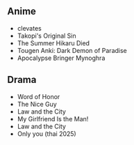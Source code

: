 ## Anime
- clevates
- Takopi's Original Sin
- The Summer Hikaru Died
- Tougen Anki: Dark Demon of Paradise
- Apocalypse Bringer Mynoghra



## Drama
- Word of Honor
- The Nice Guy
- Law and the City
- My Girlfriend Is the Man!
- Law and the City
- Only you (thai 2025)